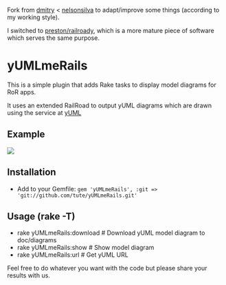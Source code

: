 Fork from [dmitry](http://github.com/dmitry/yUMLmeRails/) < [nelsonsilva](http://github.com/nelsonsilva/yUMLmeRails/) to adapt/improve some things (according to my working style).

I switched to [preston/railroady](https://github.com/preston/railroady), which
is a more mature piece of software which serves the same purpose.

# yUMLmeRails

This is a simple plugin that adds Rake tasks to display model diagrams for RoR apps.

It uses an extended RailRoad to output yUML diagrams which are drawn using the service at [yUML](http://yuml.me)

## Example

<img src="http://yuml.me/diagram/scruffy/class/[User],[Task],[Assignment],[Status],[User]1-*[Assignment],[Task]1-*[Assignment],[Task]1-*[Status]"/>

## Installation

* Add to your Gemfile:
  `gem 'yUMLmeRails', :git => 'git://github.com/tute/yUMLmeRails.git'`

## Usage (rake -T)

 * rake yUMLmeRails:download            # Download yUML model diagram to doc/diagrams
 * rake yUMLmeRails:show                # Show model diagram
 * rake yUMLmeRails:url                 # Get yUML URL

Feel free to do whatever you want with the code but please share your results with us.
